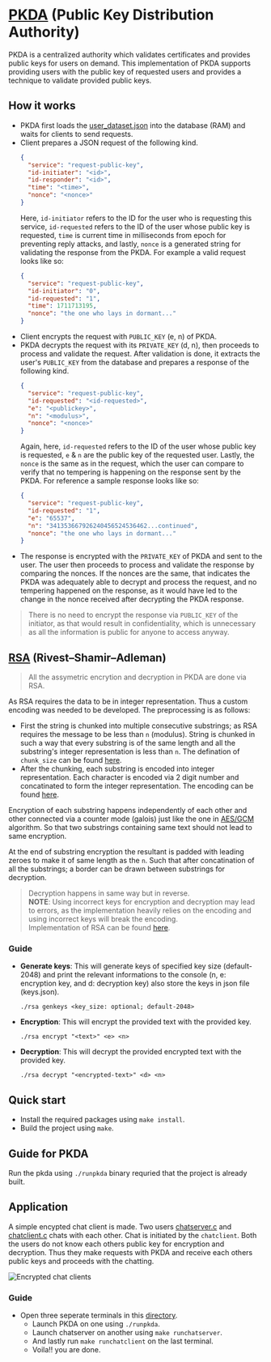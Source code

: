 # [PKDA](https://en.wikipedia.org/wiki/Public_key_infrastructure) (Public Key Distribution Authority)
PKDA is a centralized authority which validates certificates and provides public keys for users on demand. This implementation of PKDA supports providing users with the public key of requested users and provides a technique to validate provided public keys.

## How it works
- PKDA first loads the [user_dataset.json](https://github.com/hyouteki/senet/blob/main/pkda/user_dataset.json) into the database (RAM) and waits for clients to send requests.
- Client prepares a JSON request of the following kind.
  ``` json
  {
  	"service": "request-public-key",
  	"id-initiater": "<id>",
  	"id-responder": "<id>",
  	"time": "<time>",
  	"nonce": "<nonce>"
  }
  ```
  Here, `id-initiator` refers to the ID for the user who is requesting this service, `id-requested` refers to the ID of the user whose public key is requested, `time` is current time in milliseconds from epoch for preventing reply attacks, and lastly, `nonce` is a generated string for validating the response from the PKDA. For example a valid request looks like so:
  ``` json
  {
  	"service": "request-public-key",
  	"id-initiator": "0",
  	"id-requested": "1",
  	"time": 1711713195,
  	"nonce": "the one who lays in dormant..."
  }
  ```
- Client encrypts the request with `PUBLIC_KEY` (e, n) of PKDA.
- PKDA decrypts the request with its `PRIVATE_KEY` (d, n), then proceeds to process and validate the request. After validation is done, it extracts the user's `PUBLIC_KEY` from the database and prepares a response of the following kind.
  ``` json
  {
  	"service": "request-public-key",
  	"id-requested": "<id-requested>",
  	"e": "<publickey>",
  	"n": "<modulus>",
  	"nonce": "<nonce>"
  }
  ```
  Again, here, `id-requested` refers to the ID of the user whose public key is requested, `e` & `n` are the public key of the requested user. Lastly, the `nonce` is the same as in the request, which the user can compare to verify that no tempering is happening on the response sent by the PKDA. For reference a sample response looks like so:
  ``` json
  {
  	"service": "request-public-key",
  	"id-requested": "1",
  	"e": "65537",
  	"n": "341353667926240456524536462...continued",
  	"nonce": "the one who lays in dormant..."
  }
  ```
- The response is encrypted with the `PRIVATE_KEY` of PKDA and sent to the user. The user then proceeds to process and validate the response by comparing the nonces. If the nonces are the same, that indicates the PKDA was adequately able to decrypt and process the request, and no tempering happened on the response, as it would have led to the change in the nonce received after decrypting the PKDA response.

> There is no need to encrypt the response via `PUBLIC_KEY` of the initiator, as that would result in confidentiality, which is unnecessary as all the information is public for anyone to access anyway.

## [RSA](https://en.wikipedia.org/wiki/RSA_(cryptosystem)) (Rivest–Shamir–Adleman)
> All the assymetric encrytion and decryption in PKDA are done via RSA.

As RSA requires the data to be in integer representation. Thus a custom encoding was needed to be developed. The preprocessing is as follows:
- First the string is chunked into multiple consecutive substrings; as RSA requires the message to be less than `n` (modulus). String is chunked in such a way that every substring is of the same length and all the substring's integer representation is less than `n`. The defination of `chunk_size` can be found [here](https://github.com/hyouteki/senet/blob/80fe406788627f34b35f5d4770a395764deefc91/pkda/pkda/rsa.h#L34).
- After the chunking, each substring is encoded into integer representation. Each character is encoded via 2 digit number and concatinated to form the integer representation. The encoding can be found [here](https://github.com/hyouteki/senet/blob/80fe406788627f34b35f5d4770a395764deefc91/pkda/pkda/rsa.h#L25-L45).

Encryption of each substring happens independently of each other and other connected via a counter mode (galois) just like the one in [AES/GCM](https://en.wikipedia.org/wiki/Galois/Counter_Mode) algorithm. So that two substrings containing same text should not lead to same encryption.

At the end of substring encryption the resultant is padded with leading zeroes to make it of same length as the `n`. Such that after concatination of all the substrings; a border can be drawn between substrings for decryption.

> Decryption happens in same way but in reverse.<br>
> __NOTE__: Using incorrect keys for encryption and decryption may lead to errors, as the implementation heavily relies on the encoding and using incorrect keys will break the encoding.<br>
> Implementation of RSA can be found [here](https://github.com/hyouteki/senet/blob/main/pkda/pkda/rsa.h).

### Guide
- __Generate keys__: This will generate keys of specified key size (default-2048) and print the relevant informations to the console (n, e: encryption key, and d: decryption key) also store the keys in json file (keys.json).
  ``` console
  ./rsa genkeys <key_size: optional; default-2048>
  ```
- __Encryption__: This will encrypt the provided text with the provided key.
  ``` console
  ./rsa encrypt "<text>" <e> <n>
  ```
- __Decryption__: This will decrypt the provided encrypted text with the provided key.
  ``` console
  ./rsa decrypt "<encrypted-text>" <d> <n>
  ```
  
## Quick start
- Install the required packages using `make install`.
- Build the project using `make`.

## Guide for PKDA
Run the pkda using `./runpkda` binary requried that the project is already built.

## Application
A simple encypted chat client is made. Two users [chatserver.c](https://github.com/hyouteki/senet/blob/main/pkda/chatserver.c) and [chatclient.c](https://github.com/hyouteki/senet/blob/main/pkda/chatclient.c) chats with each other. Chat is initiated by the `chatclient`. Both the users do not know each others public key for encryption and decryption. Thus they make requests with PKDA and receive each others public keys and proceeds with the chatting.

![Encrypted chat clients](https://github.com/hyouteki/senet/assets/108230497/d9bcb7f5-9429-42da-95e5-ee1a2b0fa415)

### Guide
- Open three seperate terminals in this [directory](https://github.com/hyouteki/senet/tree/main/pkda).
  - Launch PKDA on one using `./runpkda`.
  - Launch chatserver on another using `make runchatserver`.
  - And lastly run `make runchatclient` on the last terminal.
  - Voila!! you are done.
